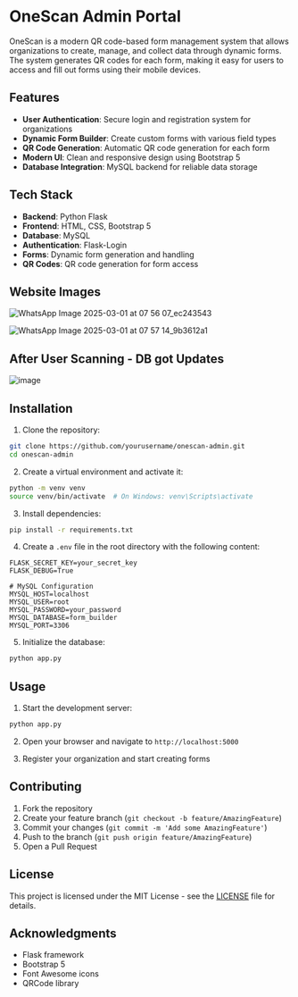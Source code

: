 # OneScan Admin Portal

OneScan is a modern QR code-based form management system that allows organizations to create, manage, and collect data through dynamic forms. The system generates QR codes for each form, making it easy for users to access and fill out forms using their mobile devices.

## Features

- **User Authentication**: Secure login and registration system for organizations
- **Dynamic Form Builder**: Create custom forms with various field types
- **QR Code Generation**: Automatic QR code generation for each form
- **Modern UI**: Clean and responsive design using Bootstrap 5
- **Database Integration**: MySQL backend for reliable data storage

## Tech Stack

- **Backend**: Python Flask
- **Frontend**: HTML, CSS, Bootstrap 5
- **Database**: MySQL
- **Authentication**: Flask-Login
- **Forms**: Dynamic form generation and handling
- **QR Codes**: QR code generation for form access

## Website Images

![WhatsApp Image 2025-03-01 at 07 56 07_ec243543](https://github.com/user-attachments/assets/5782ee4a-d6fe-4ba0-bdbd-e55d5ba2ffa3)

![WhatsApp Image 2025-03-01 at 07 57 14_9b3612a1](https://github.com/user-attachments/assets/3d7f4d81-7182-4725-bfe7-b553f2c447d0)

## After User Scanning - DB got Updates

![image](https://github.com/user-attachments/assets/4429bf2e-7166-4582-8ec1-5f19ccc0a50c)


## Installation

1. Clone the repository:
```bash
git clone https://github.com/yourusername/onescan-admin.git
cd onescan-admin
```

2. Create a virtual environment and activate it:
```bash
python -m venv venv
source venv/bin/activate  # On Windows: venv\Scripts\activate
```

3. Install dependencies:
```bash
pip install -r requirements.txt
```

4. Create a `.env` file in the root directory with the following content:
```
FLASK_SECRET_KEY=your_secret_key
FLASK_DEBUG=True

# MySQL Configuration
MYSQL_HOST=localhost
MYSQL_USER=root
MYSQL_PASSWORD=your_password
MYSQL_DATABASE=form_builder
MYSQL_PORT=3306
```

5. Initialize the database:
```bash
python app.py
```

## Usage

1. Start the development server:
```bash
python app.py
```

2. Open your browser and navigate to `http://localhost:5000`

3. Register your organization and start creating forms

## Contributing

1. Fork the repository
2. Create your feature branch (`git checkout -b feature/AmazingFeature`)
3. Commit your changes (`git commit -m 'Add some AmazingFeature'`)
4. Push to the branch (`git push origin feature/AmazingFeature`)
5. Open a Pull Request

## License

This project is licensed under the MIT License - see the [LICENSE](LICENSE) file for details.

## Acknowledgments

- Flask framework
- Bootstrap 5
- Font Awesome icons
- QRCode library 
